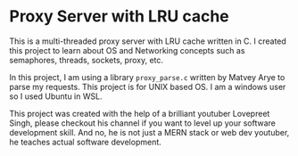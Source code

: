 # Proxy Server with LRU cache

This is a multi-threaded proxy server with LRU cache written in C. I created this project to learn about OS and Networking concepts such as semaphores, threads, sockets, proxy, etc.

In this project, I am using a library `proxy_parse.c` written by Matvey Arye to parse my requests. This project is for UNIX based OS. I am a windows user so I used Ubuntu in WSL.

This project was created with the help of a brilliant youtuber Lovepreet Singh, please checkout his channel if you want to level up your software development skill. And no, he is not just a MERN stack or web dev youtuber, he teaches actual software development.

